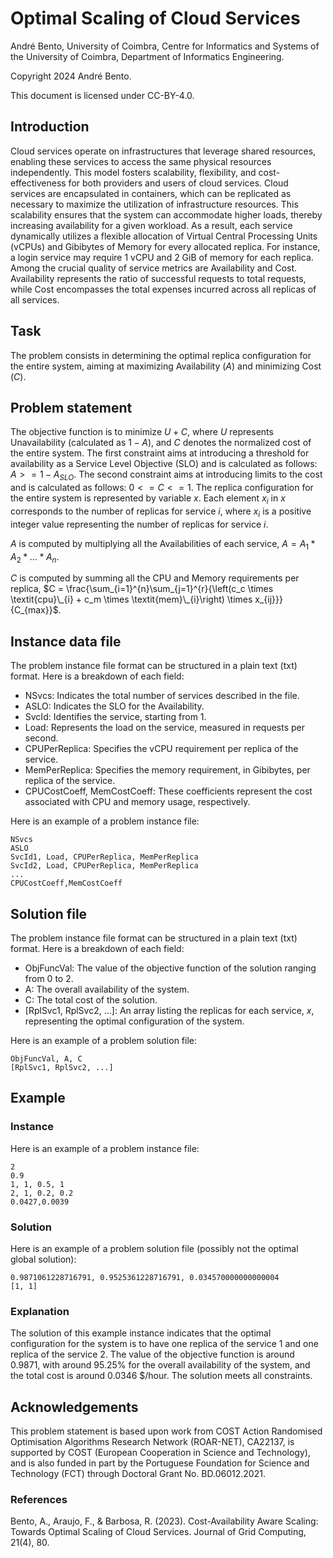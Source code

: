 <!--
SPDX-FileCopyrightText: 2024 André Bento <apbento@dei.uc.pt>
SPDX-License-Identifier: CC-BY-4.0
-->

# Optimal Scaling of Cloud Services

André Bento, University of Coimbra, Centre for Informatics and Systems of the University of Coimbra, Department of Informatics Engineering.

Copyright 2024 André Bento.

This document is licensed under CC-BY-4.0.

## Introduction

Cloud services operate on infrastructures that leverage shared resources, enabling these services to access the same physical resources independently. This model fosters scalability, flexibility, and cost-effectiveness for both providers and users of cloud services. Cloud services are encapsulated in containers, which can be replicated as necessary to maximize the utilization of infrastructure resources. This scalability ensures that the system can accommodate higher loads, thereby increasing availability for a given workload. As a result, each service dynamically utilizes a flexible allocation of Virtual Central Processing Units (vCPUs) and Gibibytes of Memory for every allocated replica. For instance, a login service may require 1 vCPU and 2 GiB of memory for each replica.
Among the crucial quality of service metrics are Availability and Cost. Availability represents the ratio of successful requests to total requests, while Cost encompasses the total expenses incurred across all replicas of all services.

## Task

The problem consists in determining the optimal replica configuration for the entire system, aiming at maximizing Availability ($A$) and minimizing Cost ($C$).

## Problem statement

The objective function is to minimize $U + C$, where $U$ represents Unavailability (calculated as $1 - A$), and $C$ denotes the normalized cost of the entire system.
The first constraint aims at introducing a threshold for availability as a Service Level Objective (SLO) and is calculated as follows: $A >= 1 - A_{SLO}$.
The second constraint aims at introducing limits to the cost and is calculated as follows: $0 <= C <= 1$.
The replica configuration for the entire system is represented by variable $x$. Each element $x_i$ in $x$ corresponds to the number of replicas for service $i$, where $x_i$ is a positive integer value representing the number of replicas for service $i$.

$A$ is computed by multiplying all the Availabilities of each service, $A = A_1 * A_2 * ... * A_n$.

$C$ is computed by summing all the CPU and Memory requirements per replica, $C = \frac{\sum_{i=1}^{n}\sum_{j=1}^{r}{\left(c_c \times \textit{cpu}\_{i} + c_m \times \textit{mem}\_{i}\right) \times x_{ij}}}{C_{max}}$.

## Instance data file

The problem instance file format can be structured in a plain text (txt) format.
Here is a breakdown of each field:

- NSvcs: Indicates the total number of services described in the file.
- ASLO: Indicates the SLO for the Availability.
- SvcId: Identifies the service, starting from 1.
- Load: Represents the load on the service, measured in requests per second.
- CPUPerReplica: Specifies the vCPU requirement per replica of the service.
- MemPerReplica: Specifies the memory requirement, in Gibibytes, per replica of the service.
- CPUCostCoeff, MemCostCoeff: These coefficients represent the cost associated with CPU and memory usage, respectively.

Here is an example of a problem instance file:

```text
NSvcs
ASLO
SvcId1, Load, CPUPerReplica, MemPerReplica
SvcId2, Load, CPUPerReplica, MemPerReplica
...
CPUCostCoeff,MemCostCoeff
```

## Solution file

The problem instance file format can be structured in a plain text (txt) format.
Here is a breakdown of each field:

- ObjFuncVal: The value of the objective function of the solution ranging from 0 to 2.
- A: The overall availability of the system.
- C: The total cost of the solution.
- [RplSvc1, RplSvc2, ...]: An array listing the replicas for each service, $x$, representing the optimal configuration of the system.

Here is an example of a problem solution file:

```text
ObjFuncVal, A, C
[RplSvc1, RplSvc2, ...]
```

## Example

### Instance

Here is an example of a problem instance file:

```text
2
0.9
1, 1, 0.5, 1
2, 1, 0.2, 0.2
0.0427,0.0039
```

### Solution

Here is an example of a problem solution file (possibly not the optimal global solution):

```text
0.9871061228716791, 0.9525361228716791, 0.034570000000000004
[1, 1]
```

### Explanation

The solution of this example instance indicates that the optimal configuration for the system is to have one replica of the service 1 and one replica of the service 2. The value of the objective function is around 0.9871, with around 95.25% for the overall availability of the system, and the total cost is around 0.0346 $/hour. The solution meets all constraints.

## Acknowledgements

This problem statement is based upon work from COST Action Randomised Optimisation Algorithms Research Network (ROAR-NET), CA22137, is supported by COST (European Cooperation in Science and Technology), and is also funded in part by the Portuguese Foundation for Science and Technology (FCT) through Doctoral Grant No. BD.06012.2021.

### References

Bento, A., Araujo, F., & Barbosa, R. (2023). Cost-Availability Aware Scaling: Towards Optimal Scaling of Cloud Services. Journal of Grid Computing, 21(4), 80.
